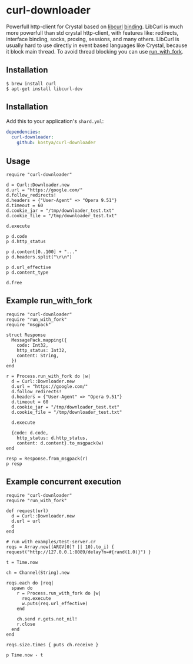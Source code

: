 # curl-downloader

Powerfull http-client for Crystal based on [libcurl](https://curl.haxx.se/libcurl/) [binding](https://github.com/blocknotes/curl-crystal). LibCurl is much more powerfull than std crystal http-client, with features like: redirects, interface binding, socks, proxing, sessions, and many others. LibCurl is usually hard to use directly in event based languages like Crystal, because it block main thread. To avoid thread blocking you can use [run_with_fork](https://github.com/kostya/run_with_fork).

## Installation

    $ brew install curl
    $ apt-get install libcurl-dev

## Installation

Add this to your application's `shard.yml`:

```yaml
dependencies:
  curl-downloader:
    github: kostya/curl-downloader
```

## Usage

```crystal
require "curl-downloader"

d = Curl::Downloader.new
d.url = "https://google.com/"
d.follow_redirects!
d.headers = {"User-Agent" => "Opera 9.51"}
d.timeout = 60
d.cookie_jar = "/tmp/downloader_test.txt"
d.cookie_file = "/tmp/downloader_test.txt"

d.execute

p d.code
p d.http_status

p d.content[0..100] + "..."
p d.headers.split("\r\n")

p d.url_effective
p d.content_type

d.free
```

## Example run_with_fork

```crystal
require "curl-downloader"
require "run_with_fork"
require "msgpack"

struct Response
  MessagePack.mapping({
    code: Int32,
    http_status: Int32,
    content: String,
  })
end

r = Process.run_with_fork do |w|
  d = Curl::Downloader.new
  d.url = "https://google.com/"
  d.follow_redirects!
  d.headers = {"User-Agent" => "Opera 9.51"}
  d.timeout = 60
  d.cookie_jar = "/tmp/downloader_test.txt"
  d.cookie_file = "/tmp/downloader_test.txt"

  d.execute

  {code: d.code, 
    http_status: d.http_status,
    content: d.content}.to_msgpack(w)
end

resp = Response.from_msgpack(r)
p resp
```

## Example concurrent execution

```crystal
require "curl-downloader"
require "run_with_fork"

def request(url)
  d = Curl::Downloader.new
  d.url = url
  d
end

# run with examples/test-server.cr
reqs = Array.new((ARGV[0]? || 10).to_i) { request("http://127.0.0.1:8089/delay?n=#{rand(1.0)}") }

t = Time.now

ch = Channel(String).new

reqs.each do |req| 
  spawn do
    r = Process.run_with_fork do |w|
      req.execute
      w.puts(req.url_effective)
    end

    ch.send r.gets.not_nil!
    r.close
  end
end

reqs.size.times { puts ch.receive }

p Time.now - t
```